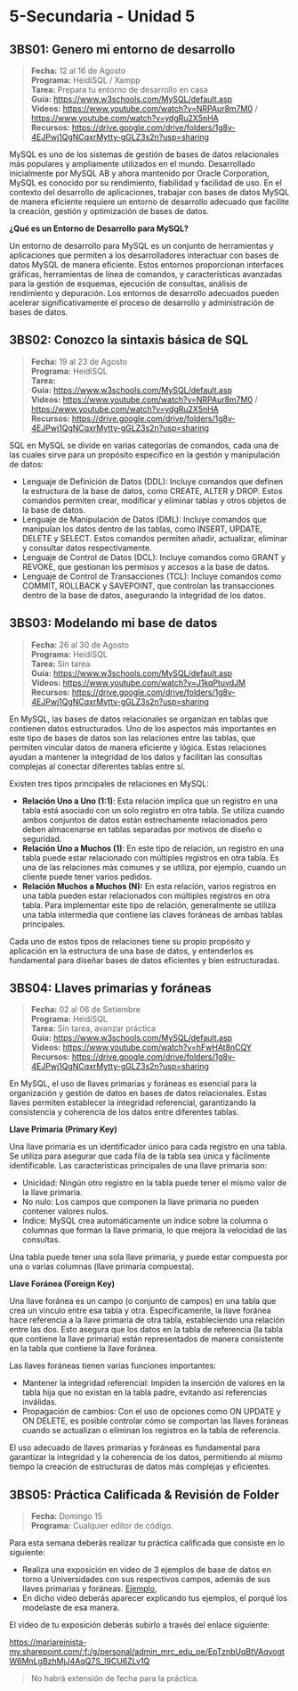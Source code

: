 # 5-Secundaria - Unidad 5

## 3BS01: Genero mi entorno de desarrollo

> <i class="bi bi-calendar"></i> **Fecha:** 12 al 16 de Agosto<br><i class="bi bi-laptop"></i> **Programa:** HeidiSQL / Xampp<br><i class="bi bi-clipboard-check"></i> **Tarea:** Prepara tu entorno de desarrollo en casa<br> <i class="bi bi-card-checklist"></i> **Guía:** https://www.w3schools.com/MySQL/default.asp<br><i class="bi bi-youtube txt-red"></i> **Videos:** https://www.youtube.com/watch?v=NRPAur8m7M0 / https://www.youtube.com/watch?v=ydgRu2X5nHA<br><i class="bi bi-files"></i> **Recursos:** https://drive.google.com/drive/folders/1g8v-4EJPwj1QgNCqxrMytty-gGLZ3s2n?usp=sharing

MySQL es uno de los sistemas de gestión de bases de datos relacionales más populares y ampliamente utilizados en el mundo. Desarrollado inicialmente por MySQL AB y ahora mantenido por Oracle Corporation, MySQL es conocido por su rendimiento, fiabilidad y facilidad de uso. En el contexto del desarrollo de aplicaciones, trabajar con bases de datos MySQL de manera eficiente requiere un entorno de desarrollo adecuado que facilite la creación, gestión y optimización de bases de datos.

**¿Qué es un Entorno de Desarrollo para MySQL?**

Un entorno de desarrollo para MySQL es un conjunto de herramientas y aplicaciones que permiten a los desarrolladores interactuar con bases de datos MySQL de manera eficiente. Estos entornos proporcionan interfaces gráficas, herramientas de línea de comandos, y características avanzadas para la gestión de esquemas, ejecución de consultas, análisis de rendimiento y depuración. Los entornos de desarrollo adecuados pueden acelerar significativamente el proceso de desarrollo y administración de bases de datos.

## 3BS02: Conozco la sintaxis básica de SQL

> <i class="bi bi-calendar"></i> **Fecha:** 19 al 23 de Agosto<br><i class="bi bi-laptop"></i> **Programa:** HeidiSQL<br><i class="bi bi-clipboard-check"></i> **Tarea:** <br> <i class="bi bi-card-checklist"></i> **Guía:** https://www.w3schools.com/MySQL/default.asp<br><i class="bi bi-youtube txt-red"></i> **Videos:** https://www.youtube.com/watch?v=NRPAur8m7M0 / https://www.youtube.com/watch?v=ydgRu2X5nHA<br><i class="bi bi-files"></i> **Recursos:** https://drive.google.com/drive/folders/1g8v-4EJPwj1QgNCqxrMytty-gGLZ3s2n?usp=sharing

SQL en MySQL se divide en varias categorías de comandos, cada una de las cuales sirve para un propósito específico en la gestión y manipulación de datos:

- Lenguaje de Definición de Datos (DDL): Incluye comandos que definen la estructura de la base de datos, como CREATE, ALTER y DROP. Estos comandos permiten crear, modificar y eliminar tablas y otros objetos de la base de datos.
- Lenguaje de Manipulación de Datos (DML): Incluye comandos que manipulan los datos dentro de las tablas, como INSERT, UPDATE, DELETE y SELECT. Estos comandos permiten añadir, actualizar, eliminar y consultar datos respectivamente.
- Lenguaje de Control de Datos (DCL): Incluye comandos como GRANT y REVOKE, que gestionan los permisos y accesos a la base de datos.
- Lenguaje de Control de Transacciones (TCL): Incluye comandos como COMMIT, ROLLBACK y SAVEPOINT, que controlan las transacciones dentro de la base de datos, asegurando la integridad de los datos.

## 3BS03: Modelando mi base de datos

> <i class="bi bi-calendar"></i> **Fecha:** 26 al 30 de Agosto<br><i class="bi bi-laptop"></i> **Programa:** HeidiSQL<br><i class="bi bi-clipboard-check"></i> **Tarea:** Sin tarea<br> <i class="bi bi-card-checklist"></i> **Guía:** https://www.w3schools.com/MySQL/default.asp<br><i class="bi bi-youtube txt-red"></i> **Videos:** https://www.youtube.com/watch?v=J1kqPtuvdJM<br><i class="bi bi-files"></i> **Recursos:** https://drive.google.com/drive/folders/1g8v-4EJPwj1QgNCqxrMytty-gGLZ3s2n?usp=sharing


En MySQL, las bases de datos relacionales se organizan en tablas que contienen datos estructurados. Uno de los aspectos más importantes en este tipo de bases de datos son las relaciones entre las tablas, que permiten vincular datos de manera eficiente y lógica. Estas relaciones ayudan a mantener la integridad de los datos y facilitan las consultas complejas al conectar diferentes tablas entre sí.

Existen tres tipos principales de relaciones en MySQL:

- **Relación Uno a Uno (1:1)**: Esta relación implica que un registro en una tabla está asociado con un solo registro en otra tabla. Se utiliza cuando ambos conjuntos de datos están estrechamente relacionados pero deben almacenarse en tablas separadas por motivos de diseño o seguridad.
- **Relación Uno a Muchos (1)**: En este tipo de relación, un registro en una tabla puede estar relacionado con múltiples registros en otra tabla. Es una de las relaciones más comunes y se utiliza, por ejemplo, cuando un cliente puede tener varios pedidos.
- **Relación Muchos a Muchos (N):** En esta relación, varios registros en una tabla pueden estar relacionados con múltiples registros en otra tabla. Para implementar este tipo de relación, generalmente se utiliza una tabla intermedia que contiene las claves foráneas de ambas tablas principales.

Cada uno de estos tipos de relaciones tiene su propio propósito y aplicación en la estructura de una base de datos, y entenderlos es fundamental para diseñar bases de datos eficientes y bien estructuradas.

## 3BS04: Llaves primarias y foráneas

> <i class="bi bi-calendar"></i> **Fecha:** 02 al 06 de Setiembre<br><i class="bi bi-laptop"></i> **Programa:** HeidiSQL<br><i class="bi bi-clipboard-check"></i> **Tarea:** Sin tarea, avanzar práctica<br> <i class="bi bi-card-checklist"></i> **Guía:** https://www.w3schools.com/MySQL/default.asp<br><i class="bi bi-youtube txt-red"></i> **Videos:** https://www.youtube.com/watch?v=hFwHAt8nCQY<br><i class="bi bi-files"></i> **Recursos:** https://drive.google.com/drive/folders/1g8v-4EJPwj1QgNCqxrMytty-gGLZ3s2n?usp=sharing

En MySQL, el uso de llaves primarias y foráneas es esencial para la organización y gestión de datos en bases de datos relacionales. Estas llaves permiten establecer la integridad referencial, garantizando la consistencia y coherencia de los datos entre diferentes tablas.

**Llave Primaria (Primary Key)**

Una llave primaria es un identificador único para cada registro en una tabla. Se utiliza para asegurar que cada fila de la tabla sea única y fácilmente identificable. Las características principales de una llave primaria son:

- Unicidad: Ningún otro registro en la tabla puede tener el mismo valor de la llave primaria.
- No nulo: Los campos que componen la llave primaria no pueden contener valores nulos.
- Índice: MySQL crea automáticamente un índice sobre la columna o columnas que forman la llave primaria, lo que mejora la velocidad de las consultas.

Una tabla puede tener una sola llave primaria, y puede estar compuesta por una o varias columnas (llave primaria compuesta).

**Llave Foránea (Foreign Key)**

Una llave foránea es un campo (o conjunto de campos) en una tabla que crea un vínculo entre esa tabla y otra. Específicamente, la llave foránea hace referencia a la llave primaria de otra tabla, estableciendo una relación entre las dos. Esto asegura que los datos en la tabla de referencia (la tabla que contiene la llave primaria) están representados de manera consistente en la tabla que contiene la llave foránea.

Las llaves foráneas tienen varias funciones importantes:

- Mantener la integridad referencial: Impiden la inserción de valores en la tabla hija que no existan en la tabla padre, evitando así referencias inválidas.
- Propagación de cambios: Con el uso de opciones como ON UPDATE y ON DELETE, es posible controlar cómo se comportan las llaves foráneas cuando se actualizan o eliminan los registros en la tabla de referencia.

El uso adecuado de llaves primarias y foráneas es fundamental para garantizar la integridad y la coherencia de los datos, permitiendo al mismo tiempo la creación de estructuras de datos más complejas y eficientes.
## 3BS05: Práctica Calificada & Revisión de Folder

> <i class="bi bi-calendar"></i> **Fecha:** Domingo 15<br><i class="bi bi-laptop"></i> **Programa:** Cualquier editor de código.

Para esta semana deberás realizar tu práctica calificada que consiste en lo siguiente:

- Realiza una exposición en video de 3 ejemplos de base de datos en torno a Universidades con sus respectivos campos, además de sus llaves primarias y foráneas. [Ejemplo](https://lh3.googleusercontent.com/proxy/d1CIAQds82H9aQtYKuh2-LtsKd5IqsmItG8LzNKW2YrGpq0Kbrk6b61J9SDujNrDqTpoNL1HVt8zMbU1lyUGcbtRn_wE6dKPV2wYvEZk4tIfRACYy1rf01HBczrqqSCY4rjFqKi3Kirv2_dXFg),
- En dicho video deberás aparecer explicando tus ejemplos, el porqué los modelaste de esa manera.

El video de tu exposición deberás subirlo a través del enlace siguiente:

https://mariareinista-my.sharepoint.com/:f:/g/personal/admin_mrc_edu_pe/EpTznbUqBtVAqyogtW6MnLgBzhMjJ4AqQ7S_l9CU6ZLv1Q

> No habrá extensión de fecha para la práctica.